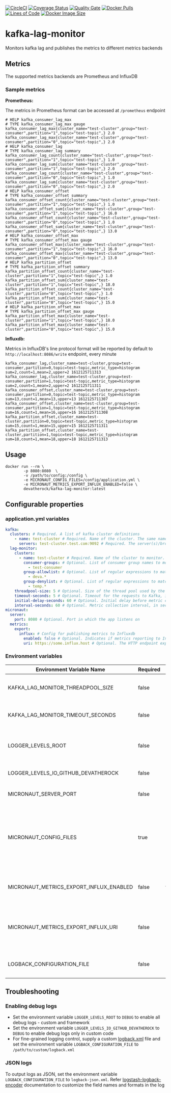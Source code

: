 [![CircleCI](https://circleci.com/gh/devatherock/kafka-lag-monitor.svg?style=svg)](https://circleci.com/gh/devatherock/kafka-lag-monitor)
[![Coverage Status](https://coveralls.io/repos/github/devatherock/kafka-lag-monitor/badge.svg?branch=master)](https://coveralls.io/github/devatherock/kafka-lag-monitor?branch=master)
[![Quality Gate](https://sonarcloud.io/api/project_badges/measure?project=kafka-lag-monitor&metric=alert_status)](https://sonarcloud.io/component_measures?id=kafka-lag-monitor&metric=alert_status&view=list)
[![Docker Pulls](https://img.shields.io/docker/pulls/devatherock/kafka-lag-monitor.svg)](https://hub.docker.com/r/devatherock/kafka-lag-monitor/)
[![Lines of Code](https://sonarcloud.io/api/project_badges/measure?project=kafka-lag-monitor&metric=ncloc)](https://sonarcloud.io/component_measures?id=kafka-lag-monitor&metric=ncloc)
[![Docker Image Size](https://img.shields.io/docker/image-size/devatherock/kafka-lag-monitor.svg?sort=date)](https://hub.docker.com/r/devatherock/kafka-lag-monitor/)
# kafka-lag-monitor
Monitors kafka lag and publishes the metrics to different metrics backends

## Metrics
The supported metrics backends are Prometheus and InfluxDB

### Sample metrics

**Prometheus:**

The metrics in Prometheus format can be accessed at `/prometheus` endpoint

```text
# HELP kafka_consumer_lag_max  
# TYPE kafka_consumer_lag_max gauge
kafka_consumer_lag_max{cluster_name="test-cluster",group="test-consumer",partition="1",topic="test-topic",} 2.0
kafka_consumer_lag_max{cluster_name="test-cluster",group="test-consumer",partition="0",topic="test-topic",} 2.0
# HELP kafka_consumer_lag  
# TYPE kafka_consumer_lag summary
kafka_consumer_lag_count{cluster_name="test-cluster",group="test-consumer",partition="1",topic="test-topic",} 1.0
kafka_consumer_lag_sum{cluster_name="test-cluster",group="test-consumer",partition="1",topic="test-topic",} 2.0
kafka_consumer_lag_count{cluster_name="test-cluster",group="test-consumer",partition="0",topic="test-topic",} 1.0
kafka_consumer_lag_sum{cluster_name="test-cluster",group="test-consumer",partition="0",topic="test-topic",} 2.0
# HELP kafka_consumer_offset  
# TYPE kafka_consumer_offset summary
kafka_consumer_offset_count{cluster_name="test-cluster",group="test-consumer",partition="1",topic="test-topic",} 1.0
kafka_consumer_offset_sum{cluster_name="test-cluster",group="test-consumer",partition="1",topic="test-topic",} 16.0
kafka_consumer_offset_count{cluster_name="test-cluster",group="test-consumer",partition="0",topic="test-topic",} 1.0
kafka_consumer_offset_sum{cluster_name="test-cluster",group="test-consumer",partition="0",topic="test-topic",} 13.0
# HELP kafka_consumer_offset_max  
# TYPE kafka_consumer_offset_max gauge
kafka_consumer_offset_max{cluster_name="test-cluster",group="test-consumer",partition="1",topic="test-topic",} 16.0
kafka_consumer_offset_max{cluster_name="test-cluster",group="test-consumer",partition="0",topic="test-topic",} 13.0
# HELP kafka_partition_offset  
# TYPE kafka_partition_offset summary
kafka_partition_offset_count{cluster_name="test-cluster",partition="1",topic="test-topic",} 1.0
kafka_partition_offset_sum{cluster_name="test-cluster",partition="1",topic="test-topic",} 18.0
kafka_partition_offset_count{cluster_name="test-cluster",partition="0",topic="test-topic",} 1.0
kafka_partition_offset_sum{cluster_name="test-cluster",partition="0",topic="test-topic",} 15.0
# HELP kafka_partition_offset_max  
# TYPE kafka_partition_offset_max gauge
kafka_partition_offset_max{cluster_name="test-cluster",partition="1",topic="test-topic",} 18.0
kafka_partition_offset_max{cluster_name="test-cluster",partition="0",topic="test-topic",} 15.0
```

**Influxdb:**

Metrics in InfluxDB's line protocol format will be reported by default to `http://localhost:8086/write` endpoint, every minute

```text
kafka_consumer_lag,cluster_name=test-cluster,group=test-consumer,partition=0,topic=test-topic,metric_type=histogram sum=2,count=1,mean=2,upper=2 1612125711313
kafka_consumer_lag,cluster_name=test-cluster,group=test-consumer,partition=1,topic=test-topic,metric_type=histogram sum=2,count=1,mean=2,upper=2 1612125711311
kafka_consumer_offset,cluster_name=test-cluster,group=test-consumer,partition=0,topic=test-topic,metric_type=histogram sum=13,count=1,mean=13,upper=13 1612125711307
kafka_consumer_offset,cluster_name=test-cluster,group=test-consumer,partition=1,topic=test-topic,metric_type=histogram sum=16,count=1,mean=16,upper=16 1612125711308
kafka_partition_offset,cluster_name=test-cluster,partition=0,topic=test-topic,metric_type=histogram sum=15,count=1,mean=15,upper=15 1612125711311
kafka_partition_offset,cluster_name=test-cluster,partition=1,topic=test-topic,metric_type=histogram sum=18,count=1,mean=18,upper=18 1612125711313
```

## Usage

```
docker run --rm \
        -p 8080:8080  \
        -v /path/to/config:/config \
        -e MICRONAUT_CONFIG_FILES=/config/application.yml \
        -e MICRONAUT_METRICS_EXPORT_INFLUX_ENABLED=false \
        devatherock/kafka-lag-monitor:latest
```

## Configurable properties

### application.yml variables

```yaml
kafka:
  clusters: # Required. A list of kafka cluster definitions
    - name: test-cluster # Required. Name of the cluster. The same name will be needed in `kafka.lag-monitor.clusters[*].name` config. 
      servers: test-cluster.test.com:9092 # Required. The server(s)/broker(s) that belong to this cluster
  lag-monitor:
    clusters:
      - name: test-cluster # Required. Name of the cluster to monitor. Should be one of the defined `kafka.clusters[*].name`
        consumer-groups: # Optional. List of consumer group names to monitor. Names will be matched exactly. Use `group-allowlist` for regex match
          - test-consumer
        group-allowlist: # Optional. List of regular expressions to match against consumer group names to monitor. Will be ignored if `consumer-groups` is specified
          - deva.*
        group-denylist: # Optional. List of regular expressions to match against consumer group names to exclude. Will be ignored if `consumer-groups` or `group-allowlist` is specified
          - temp.*
    threadpool-size: 5 # Optional. Size of the thread pool used by the lag monitor. Defaults to 5
    timeout-seconds: 5 # Optional. Timeout for the requests to Kafka, in seconds. Defaults to 5
    initial-delay-seconds: 60 # Optional. Initial delay before metric collection begins, in seconds. Defaults to 60
    interval-seconds: 60 # Optional. Metric collection interval, in seconds. Defaults to 60
micronaut:
  server:
    port: 8080 # Optional. Port in which the app listens on
  metrics:
    export:
      influx: # Config for publishing metrics to Influxdb
        enabled: false # Optional. Indicates if metrics reporting to Influxdb is enabled. Defaults to true
        uri: https://some.influx.host # Optional. The HTTP endpoint exposed by Influxdb, to which to report metrics. Defaults to http://localhost:8086
```

### Environment variables

| Environment Variable Name               | Required | Default | Description                                                                                                         |
|-----------------------------------------|----------|---------|---------------------------------------------------------------------------------------------------------------------|
| KAFKA_LAG_MONITOR_THREADPOOL_SIZE       | false    | 5       | Size of the thread pool used by the lag monitor                                                                     |
| KAFKA_LAG_MONITOR_TIMEOUT_SECONDS       | false    | 5       | Timeout for the requests to Kafka, in seconds                                                                       |
| LOGGER_LEVELS_ROOT                      | false    | INFO    | [SLF4J](http://www.slf4j.org/api/org/apache/commons/logging/Log.html) log level, for all(framework and custom) code |
| LOGGER_LEVELS_IO_GITHUB_DEVATHEROCK     | false    | INFO    | [SLF4J](http://www.slf4j.org/api/org/apache/commons/logging/Log.html) log level, for custom code                    |
| MICRONAUT_SERVER_PORT                   | false    | 8080    | Port in which the app listens on                                                                                    |
| MICRONAUT_CONFIG_FILES                  | true     | (None)  | Path to YAML config files. The YAML files can be used to specify complex, object and array properties               |
| MICRONAUT_METRICS_EXPORT_INFLUX_ENABLED | false    | true    | Indicates if metrics reporting to Influxdb is enabled                                                               |
| MICRONAUT_METRICS_EXPORT_INFLUX_URI     | false    | http://localhost:8086  | The HTTP endpoint exposed by Influxdb, to which to report metrics                                    |
| LOGBACK_CONFIGURATION_FILE              | false    | (None)  | Path to logback configuration file                                                                                  |

## Troubleshooting
### Enabling debug logs
- Set the environment variable `LOGGER_LEVELS_ROOT` to `DEBUG` to enable all debug logs - custom and framework
- Set the environment variable `LOGGER_LEVELS_IO_GITHUB_DEVATHEROCK` to `DEBUG` to enable debug logs only in custom code
- For fine-grained logging control, supply a custom [logback.xml](http://logback.qos.ch/manual/configuration.html) file
and set the environment variable `LOGBACK_CONFIGURATION_FILE` to `/path/to/custom/logback.xml`

### JSON logs

To output logs as JSON, set the environment variable `LOGBACK_CONFIGURATION_FILE` to `logback-json.xml`. Refer
[logstash-logback-encoder](https://github.com/logstash/logstash-logback-encoder) documentation to customize the field names and 
formats in the log